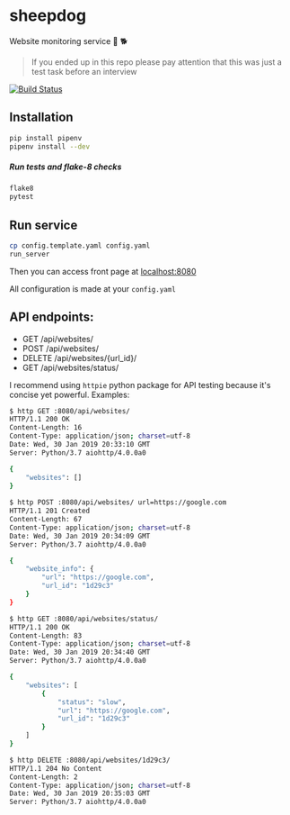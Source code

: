 # sheepdog
Website monitoring service :sheep: :dog2:

> If you ended up in this repo please pay attention that this was just a test task before an interview

[![Build Status](https://travis-ci.org/fbjorn/sheepdog.svg?branch=master)](https://travis-ci.org/fbjorn/sheepdog)

## Installation
```bash
pip install pipenv
pipenv install --dev
```
##### Run tests and flake-8 checks
```bash
flake8
pytest
```

## Run service
```bash
cp config.template.yaml config.yaml
run_server
```
Then you can access front page at [localhost:8080](localhost:8080)

All configuration is made at your `config.yaml`

## API endpoints:

- GET /api/websites/
- POST /api/websites/
- DELETE /api/websites/{url_id}/
- GET /api/websites/status/

I recommend using `httpie` python package for API testing because it's concise yet powerful. Examples:
```bash
$ http GET :8080/api/websites/
HTTP/1.1 200 OK
Content-Length: 16
Content-Type: application/json; charset=utf-8
Date: Wed, 30 Jan 2019 20:33:10 GMT
Server: Python/3.7 aiohttp/4.0.0a0

{
    "websites": []
}
 
$ http POST :8080/api/websites/ url=https://google.com
HTTP/1.1 201 Created
Content-Length: 67
Content-Type: application/json; charset=utf-8
Date: Wed, 30 Jan 2019 20:34:09 GMT
Server: Python/3.7 aiohttp/4.0.0a0

{
    "website_info": {
        "url": "https://google.com",
        "url_id": "1d29c3"
    }
}

$ http GET :8080/api/websites/status/
HTTP/1.1 200 OK
Content-Length: 83
Content-Type: application/json; charset=utf-8
Date: Wed, 30 Jan 2019 20:34:40 GMT
Server: Python/3.7 aiohttp/4.0.0a0

{
    "websites": [
        {
            "status": "slow",
            "url": "https://google.com",
            "url_id": "1d29c3"
        }
    ]
}

$ http DELETE :8080/api/websites/1d29c3/
HTTP/1.1 204 No Content
Content-Length: 2
Content-Type: application/json; charset=utf-8
Date: Wed, 30 Jan 2019 20:35:03 GMT
Server: Python/3.7 aiohttp/4.0.0a0

```
